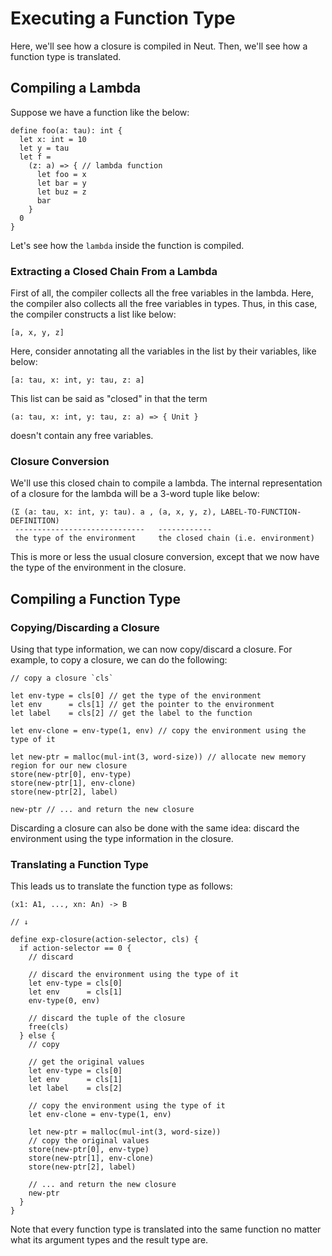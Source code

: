 # Executing a Function Type

Here, we'll see how a closure is compiled in Neut. Then, we'll see how a function type is translated.

## Compiling a Lambda

Suppose we have a function like the below:

```neut
define foo(a: tau): int {
  let x: int = 10
  let y = tau
  let f =
    (z: a) => { // lambda function
      let foo = x
      let bar = y
      let buz = z
      bar
    }
  0
}
```

Let's see how the `lambda` inside the function is compiled.

### Extracting a Closed Chain From a Lambda

First of all, the compiler collects all the free variables in the lambda. Here, the compiler also collects all the free variables in types. Thus, in this case, the compiler constructs a list like below:

```neut
[a, x, y, z]
```

Here, consider annotating all the variables in the list by their variables, like below:

```neut
[a: tau, x: int, y: tau, z: a]
```

This list can be said as "closed" in that the term

```neut
(a: tau, x: int, y: tau, z: a) => { Unit }
```

doesn't contain any free variables.

### Closure Conversion

We'll use this closed chain to compile a lambda. The internal representation of a closure for the lambda will be a 3-word tuple like below:

```text
(Σ (a: tau, x: int, y: tau). a , (a, x, y, z), LABEL-TO-FUNCTION-DEFINITION)
 -----------------------------   ------------
 the type of the environment     the closed chain (i.e. environment)
```

This is more or less the usual closure conversion, except that we now have the type of the environment in the closure.


## Compiling a Function Type

### Copying/Discarding a Closure

Using that type information, we can now copy/discard a closure. For example, to copy a closure, we can do the following:

```neut
// copy a closure `cls`

let env-type = cls[0] // get the type of the environment
let env      = cls[1] // get the pointer to the environment
let label    = cls[2] // get the label to the function

let env-clone = env-type(1, env) // copy the environment using the type of it

let new-ptr = malloc(mul-int(3, word-size)) // allocate new memory region for our new closure
store(new-ptr[0], env-type)
store(new-ptr[1], env-clone)
store(new-ptr[2], label)

new-ptr // ... and return the new closure
```

Discarding a closure can also be done with the same idea: discard the environment using the type information in the closure.

### Translating a Function Type

This leads us to translate the function type as follows:


```neut
(x1: A1, ..., xn: An) -> B

// ↓

define exp-closure(action-selector, cls) {
  if action-selector == 0 {
    // discard

    // discard the environment using the type of it
    let env-type = cls[0]
    let env      = cls[1]
    env-type(0, env)

    // discard the tuple of the closure
    free(cls)
  } else {
    // copy

    // get the original values
    let env-type = cls[0]
    let env      = cls[1]
    let label    = cls[2]

    // copy the environment using the type of it
    let env-clone = env-type(1, env)

    let new-ptr = malloc(mul-int(3, word-size))
    // copy the original values
    store(new-ptr[0], env-type)
    store(new-ptr[1], env-clone)
    store(new-ptr[2], label)

    // ... and return the new closure
    new-ptr
  }
}
```

Note that every function type is translated into the same function no matter what its argument types and the result type are.
